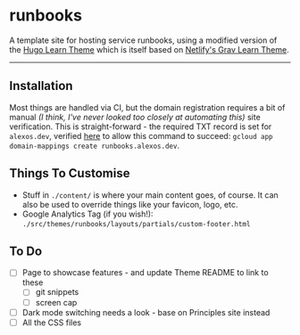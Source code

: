 # runbooks

A template site for hosting service runbooks, using a modified version of the [Hugo Learn Theme](https://themes.gohugo.io/themes/hugo-theme-learn/) which is itself based on [Netlify's Grav Learn Theme](http://learn.getgrav.org/).

---

## Installation

Most things are handled via CI, but the domain registration requires a bit of manual _(I think, I've never looked too closely at automating this)_ site verification. This is straight-forward - the required TXT record is set for `alexos.dev`, verified [here](https://www.google.com/webmasters/verification/verification?domain=alexos.dev) to allow this command to succeed: `gcloud app domain-mappings create runbooks.alexos.dev`.

## Things To Customise

- Stuff in `./content/` is where your main content goes, of course. It can also be used to override things like your favicon, logo, etc.
- Google Analytics Tag (if you wish!): `./src/themes/runbooks/layouts/partials/custom-footer.html`

## To Do

- [ ] Page to showcase features - and update Theme README to link to these
  - [ ] git snippets
  - [ ] screen cap
- [ ] Dark mode switching needs a look - base on Principles site instead
- [ ] All the CSS files
